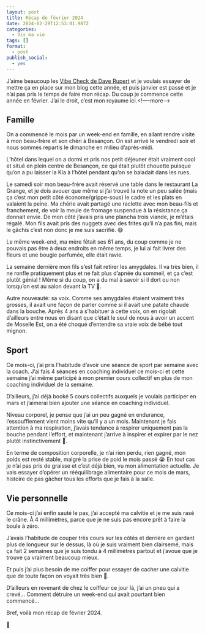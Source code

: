 ```yaml
---
layout: post
title: Récap de février 2024
date: 2024-02-29T12:53:01.987Z
categories:
  - Vis ma vie
tags: []
format:
  - post
publish_social:
  - yes
---
```

J’aime beaucoup les [Vibe Check de Dave Rupert](https://daverupert.com/tag/vibecheck) et je voulais essayer de mettre ça en place sur mon blog cette année, et puis janvier est passé et je n’ai pas pris le temps de faire mon récap. Du coup je commence cette année en février. J’ai le droit, c’est mon royaume ici.<!—-more—->

## Famille

On a commencé le mois par un week-end en famille, en allant rendre visite à mon beau-frère et son chéri à Besançon. On est arrivé le vendredi soir et nous sommes repartis le dimanche en milieu d’après-midi. 

L’hôtel dans lequel on a dormi et pris nos petit déjeuner était vraiment cool et situé en plein centre de Besançon, ce qui était plutôt chouette puisque qu’on a pu laisser la Kia à l’hôtel pendant qu’on se baladait dans les rues. 

Le samedi soir mon beau-frère avait réservé une table dans le restaurant La Grange, et je dois avouer que même si j’ai trouvé la note un peu salée (mais ça c’est mon petit côté économe/grippe-sous) le cadre et les plats en valaient la peine. Ma chérie avait partagé une raclette avec mon beau-fils et franchement, de voir la meule de fromage suspendue à la résistance ça donnait envie. De mon côté j’avais pris une plancha trois viande, je m’étais régalé. Mon fils avait pris des nuggets avec des frites qu’il n’a pas fini, mais le gâchis c’est non donc je me suis sacrifié. 😅

Le même week-end, ma mère fêtait ses 61 ans, du coup comme je ne pouvais pas être à deux endroits en même temps, je lui ai fait livrer des fleurs et une bougie parfumée, elle était ravie.

La semaine dernière mon fils s’est fait retirer les amygdales. Il va très bien, il ne ronfle pratiquement plus et ne fait plus d’apnée du sommeil, et ça c’est plutôt génial ! Même si du coup, on a du mal à savoir si il dort ou non lorsqu’on est au salon devant la TV 🤣. 

Autre nouveauté: sa voix. Comme ses amygdales étaient vraiment très grosses, il avait une façon de parler comme si il avait une patate chaude dans la bouche. Après 4 ans à s’habituer à cette voix, on en rigolait d’ailleurs entre nous en disant que c’était le seul de nous à avoir un accent de Moselle Est, on a été choqué d’entendre sa vraie voix de bébé tout mignon. 

## Sport

Ce mois-ci, j’ai pris l’habitude d’avoir une séance de sport par semaine avec la coach. J’ai fais 4 séances en coaching individuel ce mois-ci et cette semaine j’ai même participé à mon premier cours collectif en plus de mon coaching individuel de la semaine. 

D’ailleurs, j’ai déjà booké 5 cours collectifs auxquels je voulais participer en mars et j’aimerai bien ajouter une séance en coaching individuel.

Niveau corporel, je pense que j’ai un peu gagné en endurance, l’essoufflement vient moins vite qu’il y a un mois.  Maintenant je fais attention à ma respiration, j’avais tendance à respirer uniquement pas la bouche pendant l’effort, et maintenant j’arrive à inspirer et expirer par le nez plutôt instinctivement 🎉.

En terme de composition corporelle, je n’ai rien perdu, rien gagné, mon poids est resté stable, malgré la prise de poid le mois passé 😭 En tout cas je n’ai pas pris de graisse et c’est déjà bien, vu mon alimentation actuelle. Je vais essayer d’opérer un rééquilibrage alimentaire pour ce mois de mars, histoire de pas gâcher tous les efforts que je fais à la salle.

## Vie personnelle

Ce mois-ci j’ai enfin sauté le pas, j’ai accepté ma calvitie et je me suis rasé le crâne. À 4 millimètres, parce que je ne suis pas encore prêt à faire la boule à zéro. 

J’avais l’habitude de couper très cours sur les côtés et derrière en gardant plus de longueur sur le dessus, là où je suis vraiment bien clairsemé, mais ça fait 2 semaines que je suis tondu à 4 millimètres partout et j’avoue que je trouve ça vraiment beaucoup mieux. 

Et puis j’ai plus besoin de me coiffer pour essayer de cacher une calvitie que de toute façon on voyait très bien 🤣.

D’ailleurs en revenant de chez le coiffeur ce jour là, j’ai un pneu qui a crevé... Comment détruire un week-end qui avait pourtant bien commencé...

Bref, voilà mon récap de février 2024.

👋
